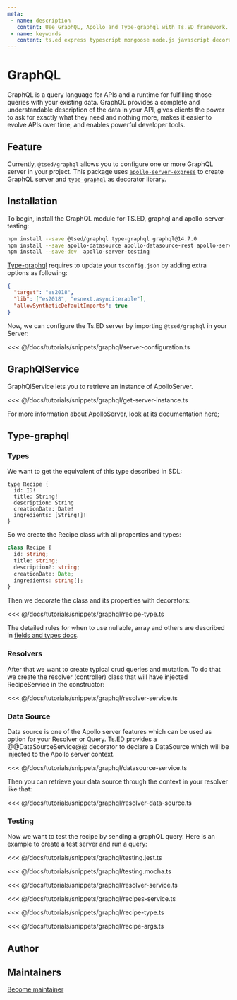 ```yaml
---
meta:
 - name: description
   content: Use GraphQL, Apollo and Type-graphql with Ts.ED framework. GraphQL is a query language for APIs and a runtime for fulfilling those queries with your existing data.
 - name: keywords
   content: ts.ed express typescript mongoose node.js javascript decorators
---
```

# GraphQL <Badge text="Contributors are welcome" /> <Badge text="Help wanted" />

<Banner src="https://graphql.org/img/logo.svg" href="https://graphql.org/" height="128" />

GraphQL is a query language for APIs and a runtime for fulfilling those queries with your existing data. GraphQL provides a complete and understandable description of the data in your API, gives clients the power to ask for exactly what they need and nothing more, makes it easier to evolve APIs over time, and enables powerful developer tools.

## Feature

Currently, `@tsed/graphql` allows you to configure one or more GraphQL server in your project.
This package uses [`apollo-server-express`](https://www.apollographql.com/docs/apollo-server/api/apollo-server.html) to create GraphQL server and [`type-graphql`](https://19majkel94.github.io/type-graphql/)
as decorator library.

## Installation

To begin, install the GraphQL module for TS.ED, graphql and apollo-server-testing:
```bash
npm install --save @tsed/graphql type-graphql graphql@14.7.0
npm install --save apollo-datasource apollo-datasource-rest apollo-server-express
npm install --save-dev  apollo-server-testing
```

[Type-graphql](https://19majkel94.github.io/type-graphql/) requires to update your `tsconfig.json` by adding extra options as following:

```json
{
  "target": "es2018",
  "lib": ["es2018", "esnext.asynciterable"],
  "allowSyntheticDefaultImports": true
}
```

Now, we can configure the Ts.ED server by importing `@tsed/graphql` in your Server:

<<< @/docs/tutorials/snippets/graphql/server-configuration.ts

## GraphQlService

GraphQlService lets you to retrieve an instance of ApolloServer.

<<< @/docs/tutorials/snippets/graphql/get-server-instance.ts

For more information about ApolloServer, look at its documentation [here](https://www.apollographql.com/docs/apollo-server/api/apollo-server.html);

## Type-graphql
### Types

We want to get the equivalent of this type described in SDL:

```
type Recipe {
  id: ID!
  title: String!
  description: String
  creationDate: Date!
  ingredients: [String!]!
}
```

So we create the Recipe class with all properties and types:

```typescript
class Recipe {
  id: string;
  title: string;
  description?: string;
  creationDate: Date;
  ingredients: string[];
}
```

Then we decorate the class and its properties with decorators:

<<< @/docs/tutorials/snippets/graphql/recipe-type.ts

The detailed rules for when to use nullable, array and others are described in [fields and types docs](https://19majkel94.github.io/type-graphql/docs/types-and-fields.html).

###  Resolvers

After that we want to create typical crud queries and mutation. To do that we create the resolver (controller) class that will have injected RecipeService in the constructor:

<<< @/docs/tutorials/snippets/graphql/resolver-service.ts

### Data Source

Data source is one of the Apollo server features which can be used as option for your Resolver or Query.
Ts.ED provides a @@DataSourceService@@ decorator to declare a DataSource which will be injected to the Apollo server context.

<<< @/docs/tutorials/snippets/graphql/datasource-service.ts

Then you can retrieve your data source through the context in your resolver like that:

<<< @/docs/tutorials/snippets/graphql/resolver-data-source.ts

### Testing

Now we want to test the recipe by sending a graphQL query.
Here is an example to create a test server and run a query:

<Tabs class="-code">
  <Tab label="Jest">
  
<<< @/docs/tutorials/snippets/graphql/testing.jest.ts

  </Tab>
  <Tab label="Mocha">
  
<<< @/docs/tutorials/snippets/graphql/testing.mocha.ts

  </Tab>  
  <Tab label="RecipeResolver.ts">
    
<<< @/docs/tutorials/snippets/graphql/resolver-service.ts
  
  </Tab>   
  <Tab label="RecipesService.ts">
    
<<< @/docs/tutorials/snippets/graphql/recipes-service.ts
  
  </Tab>
  <Tab label="Recipe.ts">
    
<<< @/docs/tutorials/snippets/graphql/recipe-type.ts
  
  </Tab>  
  <Tab label="RecipeArgs.ts">
    
<<< @/docs/tutorials/snippets/graphql/recipe-args.ts
  
  </Tab>      
</Tabs>  


## Author 

<GithubContributors users="['Romakita']"/>

## Maintainers

<GithubContributors users="['Romakita']"/>


<div class="container--centered container--padded">
<a href="/contributing.html" class="nav-link button">
 Become maintainer
</a>
</div>